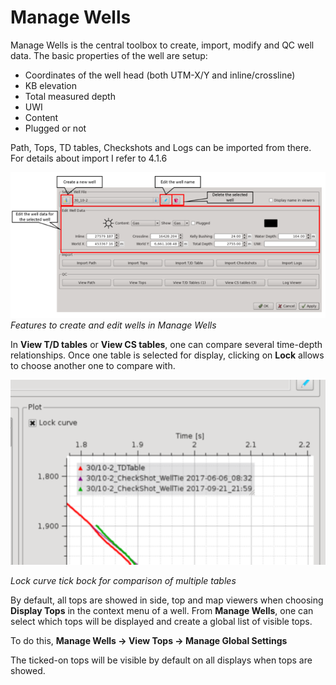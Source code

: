 # Manage Wells

Manage Wells is the central toolbox to create, import, modify and QC well data. The basic properties of the well are setup:

* Coordinates of the well head \(both UTM-X/Y and inline/crossline\)
* KB elevation
* Total measured depth
* UWI
* Content
* Plugged or not

Path, Tops, TD tables, Checkshots and Logs can be imported from there. For details about import I refer to 4.1.6

![](../.gitbook/assets/013_utilities-and-settings.png)  
_Features to create and edit wells in Manage Wells_

In **View T/D tables** or **View CS tables**, one can compare several time-depth relationships. Once one table is selected for display, clicking on **Lock** allows to choose another one to compare with.

![](../.gitbook/assets/014_utilities-and-settings.png)

_Lock curve tick bock for comparison of multiple tables_

By default, all tops are showed in side, top and map viewers when choosing **Display Tops** in the context menu of a well. From **Manage Wells**, one can select which tops will be displayed and create a global list of visible tops.

To do this, **Manage Wells → View Tops → Manage Global Settings**

The ticked-on tops will be visible by default on all displays when tops are showed.

